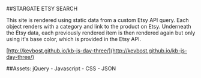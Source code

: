 ##STARGATE ETSY SEARCH

This site is rendered using static data from a custom Etsy API query. Each object renders with a category and link to the product on Etsy.  Underneath the Etsy data, each previously rendered item is then rendered again but only using it's base color, which is provided in the Etsy API.  

[http://kevbost.github.io/kb-js-day-three/](http://kevbost.github.io/kb-js-day-three/)

##Assets:
jQuery - Javascript - CSS - JSON